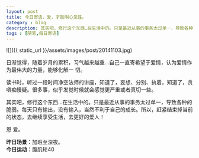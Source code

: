 ```yaml
---
layout: post
title: 今日寄语，爱，才能明心见性。
category : blog
description: 其实吧，修行这个东西…在生活中的。只是最近从事的事务太过单一，导致各种的脆弱。每天只有输出，没有输入，当然不利于自己的成长。所以，赶紧结束掉当前的状态，去继续享受生活，去更好的爱人！  
tags : [随笔,每日寄语]
---
```


![]({{ static_url }}/assets/images/post/20141103.jpg)

日渐觉得，随着岁月的累积，习气越来越重...自己一直寄希望于爱情，认为爱情作为最伟大的力量，能够化解一 切。  

读书时，听过一段时间净空法师的讲座，知道了，妄想、分别、执着，知道了，贪嗔痴慢疑。很多事，似乎发觉时候就会感觉更严重或者真切一些。  

其实吧，修行这个东西…在生活中的。只是最近从事的事务太过单一，导致各种的脆弱。每天只有输出，没有输入，当然不利于自己的成长。所以，赶紧结束掉当前的状态，去继续享受生活，去更好的爱人！  

恩 爱。  

**昨日场景**：加班至深夜。  
**今日运动**：腹肌轮40
